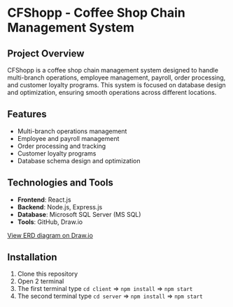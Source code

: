 # CFShopp - Coffee Shop Chain Management System

## Project Overview
CFShopp is a coffee shop chain management system designed to handle multi-branch operations, employee management, payroll, order processing, and customer loyalty programs. This system is focused on database design and optimization, ensuring smooth operations across different locations.

## Features
- Multi-branch operations management
- Employee and payroll management
- Order processing and tracking
- Customer loyalty programs
- Database schema design and optimization

## Technologies and Tools
- **Frontend**: React.js
- **Backend**: Node.js, Express.js
- **Database**: Microsoft SQL Server (MS SQL)
- **Tools**: GitHub, Draw.io

[View ERD diagram on Draw.io](https://drive.google.com/file/d/1bWZGZd0-rNbdzJC1cITKCEaV2U1pC_gU/view?usp=drive_link)

## Installation
1. Clone this repository
2. Open 2 terminal
3. The first terminal type ``cd client`` => ``npm install`` => ``npm start``
4. The second terminal type ``cd server`` => ``npm install`` => ``npm start``
